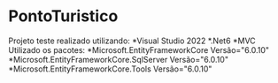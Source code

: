 # PontoTuristico
Projeto teste realizado utilizando:
  *Visual Studio 2022
  *.Net6
  *MVC 
Utilizado os pacotes:
  *Microsoft.EntityFrameworkCore Versão="6.0.10"
  *Microsoft.EntityFrameworkCore.SqlServer Versão="6.0.10"
  *Microsoft.EntityFrameworkCore.Tools Versão="6.0.10"
